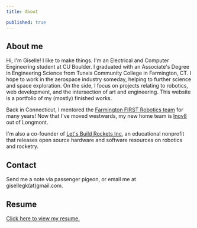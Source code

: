 ```yaml
---
title: About

published: true
---
```


## About me

Hi, I'm Giselle! I like to make things. I'm an Electrical and Computer Engineering student at CU Boulder. I graduated with an Associate's Degree in Engineering Science from Tunxis Community College in Farmington, CT. I hope to work in the aerospace industry someday, helping to further science and space exploration. On the side, I focus on projects relating to robotics, web development, and the intersection of art and engineering. This website is a portfolio of my (mostly) finished works.

Back in Connecticut, I mentored the [Farmington FIRST Robotics team](http://www.farmingtonrobotics.org/) for many years! Now that I've moved westwards, my new home team is [Inov8](https://www.thebluealliance.com/team/7891/) out of Longmont. 

I'm also a co-founder of [Let's Build Rockets Inc](http://www.letsbuildrockets.org/), an educational nonprofit that releases open source hardware and software resources on robotics and rocketry.

## Contact

Send me a note via passenger pigeon, or email me at gisellegk(at)gmail.com.

## Resume
[Click here to view my resume.]({{site.url}}/assets/files/GiselleKooResume.pdf)
